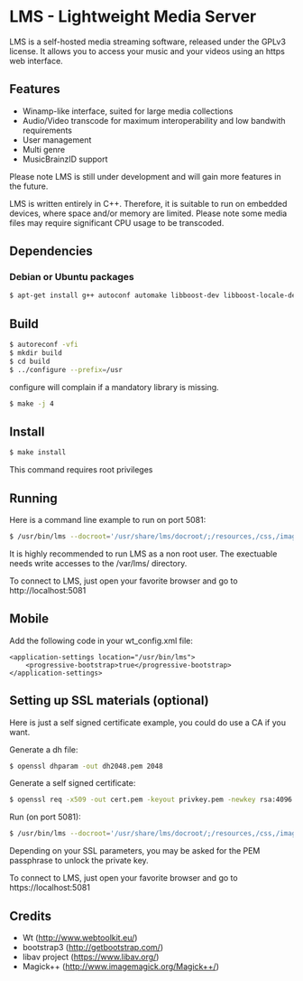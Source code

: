 # LMS - Lightweight Media Server

LMS is a self-hosted media streaming software, released under the GPLv3 license.
It allows you to access your music and your videos using an https web interface.

## Features
 - Winamp-like interface, suited for large media collections
 - Audio/Video transcode for maximum interoperability and low bandwith requirements
 - User management
 - Multi genre
 - MusicBrainzID support

Please note LMS is still under development and will gain more features in the future.

LMS is written entirely in C++. Therefore, it is suitable to run on embedded devices, where space and/or memory are limited.
Please note some media files may require significant CPU usage to be transcoded.

## Dependencies
### Debian or Ubuntu packages

```sh
$ apt-get install g++ autoconf automake libboost-dev libboost-locale-dev libboost-iostreams-dev libavcodec-dev libwtdbosqlite-dev libwthttp-dev libwtdbo-dev libwt-dev libmagick++-dev libavcodec-dev libavformat-dev libav-tools libpstreams-dev
```

## Build

```sh
$ autoreconf -vfi
$ mkdir build
$ cd build
$ ../configure --prefix=/usr
```
configure will complain if a mandatory library is missing.

```sh
$ make -j 4
```

## Install

```sh
$ make install
```
This command requires root privileges

## Running
Here is a command line example to run on port 5081:
```sh
$ /usr/bin/lms --docroot='/usr/share/lms/docroot/;/resources,/css,/images' --approot=/usr/share/lms/approot --http-address 0.0.0.0 --http-port 5081
```
It is highly recommended to run LMS as a non root user.
The exectuable needs write accesses to the /var/lms/ directory.

To connect to LMS, just open your favorite browser and go to http://localhost:5081

## Mobile

Add the following code in your wt_config.xml file:
```
<application-settings location="/usr/bin/lms">
	<progressive-bootstrap>true</progressive-bootstrap>
</application-settings>
```

## Setting up SSL materials (optional)
Here is just a self signed certificate example, you could do use a CA if you want.

Generate a dh file:
```sh
$ openssl dhparam -out dh2048.pem 2048
```
Generate a self signed certificate:
```sh
$ openssl req -x509 -out cert.pem -keyout privkey.pem -newkey rsa:4096
```
Run (on port 5081):
```sh
$ /usr/bin/lms --docroot='/usr/share/lms/docroot/;/resources,/css,/images' --approot=/usr/share/lms/approot --https-address 0.0.0.0 --https-port 5081 --ssl-certificate cert.pem --ssl-private-key privkey.pem --ssl-tmp-dh dh2048.pem
```
Depending on your SSL parameters, you may be asked for the PEM passphrase to unlock the private key.

To connect to LMS, just open your favorite browser and go to https://localhost:5081

## Credits

- Wt (http://www.webtoolkit.eu/)
- bootstrap3 (http://getbootstrap.com/)
- libav project (https://www.libav.org/)
- Magick++ (http://www.imagemagick.org/Magick++/)
